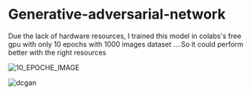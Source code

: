 # Generative-adversarial-network

Due the lack of hardware resources, I trained this model in colabs's free gpu with only 10 epochs with 1000 images dataset ....So it could perform better with the right resources  

![10_EPOCHE_IMAGE](https://user-images.githubusercontent.com/83478271/137143615-7945c8ca-7410-4dcf-be2a-a2797d68d0be.png)

![dcgan](https://user-images.githubusercontent.com/83478271/137142901-9f993986-0526-4715-8b02-af753b4dbbbf.gif)
